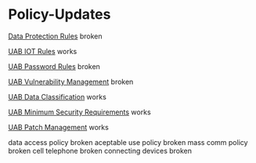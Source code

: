 # Policy-Updates

[Data Protection Rules](https://www.uab.edu/it/home/policies/data-classification/data-protection-rule)
broken

[UAB IOT Rules](https://www.uab.edu/it/home/policies/iot-security)
works

[UAB Password Rules](https://www.uab.edu/it/home/separator1/uab-policies/password-passphrase-standard)
broken

[UAB Vulnerability Management](https://www.uab.edu/it/home/separator1/uab-policies/vulnerability-management-rule)
broken

[UAB Data Classification](https://www.uab.edu/it/home/policies/data-classification/classification-rule)
works

[UAB Minimum Security Requirements](https://www.uab.edu/it/home/policies/minimum-security)
works

[UAB Patch Management](https://www.uab.edu/it/home/policies/patch-rule)
works

data access policy broken
aceptable use policy broken
mass comm policy broken
cell telephone broken
connecting devices broken




